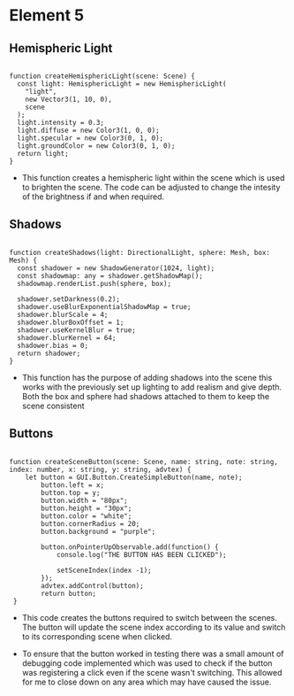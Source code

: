 # Element 5


## Hemispheric Light

```

function createHemisphericLight(scene: Scene) {
  const light: HemisphericLight = new HemisphericLight(
    "light",
    new Vector3(1, 10, 0),
    scene
  );
  light.intensity = 0.3;
  light.diffuse = new Color3(1, 0, 0);
  light.specular = new Color3(0, 1, 0);
  light.groundColor = new Color3(0, 1, 0);
  return light;
}

```

* This function creates a hemispheric light within the scene which is used to brighten the scene. The code can be adjusted to change the intesity of the brightness if and when required.

## Shadows

```

function createShadows(light: DirectionalLight, sphere: Mesh, box: Mesh) {
  const shadower = new ShadowGenerator(1024, light);
  const shadowmap: any = shadower.getShadowMap();
  shadowmap.renderList.push(sphere, box);

  shadower.setDarkness(0.2);
  shadower.useBlurExponentialShadowMap = true;
  shadower.blurScale = 4;
  shadower.blurBoxOffset = 1;
  shadower.useKernelBlur = true;
  shadower.blurKernel = 64;
  shadower.bias = 0;
  return shadower;
}

```

* This function has the purpose of adding shadows into the scene this works with the previously set up lighting to add realism and give depth. Both the box and sphere had shadows attached to them to keep the scene consistent

## Buttons

```

function createSceneButton(scene: Scene, name: string, note: string, index: number, x: string, y: string, advtex) {
    let button = GUI.Button.CreateSimpleButton(name, note);
        button.left = x;
        button.top = y;
        button.width = "80px";
        button.height = "30px";
        button.color = "white";
        button.cornerRadius = 20;
        button.background = "purple";

        button.onPointerUpObservable.add(function() {
            console.log("THE BUTTON HAS BEEN CLICKED");
           
            setSceneIndex(index -1);
        });
        advtex.addControl(button);
        return button;
 }

 ```

 * This code creates the buttons required to switch between the scenes. The button will update the scene index according to its value and switch to its corresponding scene when clicked.

 * To ensure that the button worked in testing there was a small amount of debugging code implemented which was used to check if the button was registering a click even if the scene wasn't switching. This allowed for me to close down on any area which may have caused the issue.
